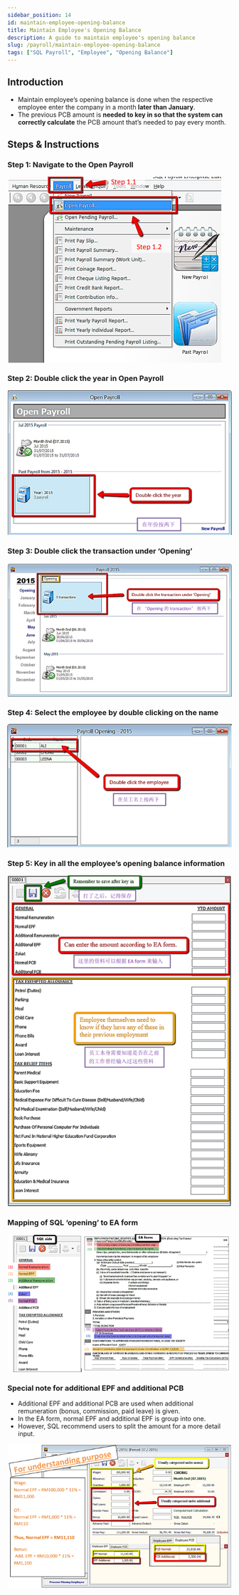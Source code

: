 ```yaml
---
sidebar_position: 14
id: maintain-employee-opening-balance
title: Maintain Employee's Opening Balance
description: A guide to maintain employee's opening balance
slug: /payroll/maintain-employee-opening-balance
tags: ["SQL Payroll", "Employee", "Opening Balance"]
---
```


## Introduction

- Maintain employee’s opening balance is done when the respective employee enter the company in a month **later than January**.
- The previous PCB amount is **needed to key in so that the system can correctly calculate** the PCB amount that’s needed to pay every month.

## Steps & Instructions

### Step 1: Navigate to the Open Payroll

![1](../../static/img/payroll/maintain-employee-opening-balance/1.png)

### Step 2: Double click the year in Open Payroll

![2](../../static/img/payroll/maintain-employee-opening-balance/2.png)

### Step 3: Double click the transaction under ‘Opening’

![3](../../static/img/payroll/maintain-employee-opening-balance/3.png)

### Step 4: Select the employee by double clicking on the name

![4](../../static/img/payroll/maintain-employee-opening-balance/4.png)

### Step 5: Key in all the employee’s opening balance information

![5](../../static/img/payroll/maintain-employee-opening-balance/5.png)

### Mapping of SQL ‘opening’ to EA form

![6](../../static/img/payroll/maintain-employee-opening-balance/6.png)

### Special note for additional EPF and additional PCB

- Additional EPF and additional PCB are used when additional remuneration (bonus, commission, paid leave) is given.
- In the EA form, normal EPF and additional EPF is group into one.
- However, SQL recommend users to split the amount for a more detail input.

![7](../../static/img/payroll/maintain-employee-opening-balance/7.png)
